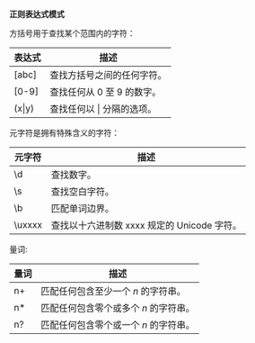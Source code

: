 **正则表达式模式**

方括号用于查找某个范围内的字符：

| **表达式** | **描述**                   |
| ---------- | -------------------------- |
| [abc]      | 查找方括号之间的任何字符。 |
| [0-9]      | 查找任何从 0 至 9 的数字。 |
| (x\|y)     | 查找任何以 \| 分隔的选项。 |

元字符是拥有特殊含义的字符：

| **元字符** | **描述**                                    |
| ---------- | ------------------------------------------- |
| \d         | 查找数字。                                  |
| \s         | 查找空白字符。                              |
| \b         | 匹配单词边界。                              |
| \uxxxx     | 查找以十六进制数 xxxx 规定的 Unicode 字符。 |

量词:

| **量词** | **描述**                              |
| -------- | ------------------------------------- |
| n+       | 匹配任何包含至少一个 *n* 的字符串。   |
| n*       | 匹配任何包含零个或多个 *n* 的字符串。 |
| n?       | 匹配任何包含零个或一个 *n* 的字符串。 |
